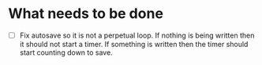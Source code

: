 # What needs to be done

- [ ] Fix autosave so it is not a perpetual loop. If nothing is being written then it should not start a timer. If something is written then the timer should start counting down to save.
